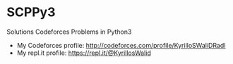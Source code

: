 # SCPPy3
Solutions Codeforces Problems in Python3
* My Codeforces profile: http://codeforces.com/profile/KyrilloSWaliDRadI
* My repl.it profile: https://repl.it/@KyrillosWalid

